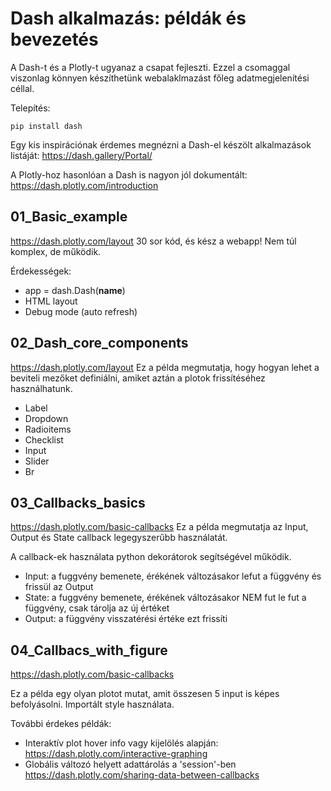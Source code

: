 # Dash alkalmazás: példák és bevezetés

A Dash-t és a Plotly-t ugyanaz a csapat fejleszti.
Ezzel a csomaggal viszonlag könnyen készíthetünk webalaklmazást főleg adatmegjelenítési céllal.

Telepítés:

    pip install dash


Egy kis inspirációnak érdemes megnézni a Dash-el készölt alkalmazások listáját:
https://dash.gallery/Portal/


A Plotly-hoz hasonlóan a Dash is nagyon jól dokumentált:
https://dash.plotly.com/introduction

## 01_Basic_example

https://dash.plotly.com/layout
30 sor kód, és kész a webapp!
Nem túl komplex, de működik.

Érdekességek:
 * app = dash.Dash(__name__)
 * HTML layout
 * Debug mode (auto refresh) 

## 02_Dash_core_components

https://dash.plotly.com/layout
Ez a példa megmutatja, hogy hogyan lehet a beviteli mezőket definiálni, amiket aztán a plotok frissítéséhez használhatunk.

 * Label
 * Dropdown
 * Radioitems
 * Checklist
 * Input
 * Slider
 * Br

## 03_Callbacks_basics

https://dash.plotly.com/basic-callbacks
Ez a példa megmutatja az Input, Output és State callback legegyszerűbb használatát.

A callback-ek használata python dekorátorok segítségével működik.
 * Input: a fuggvény bemenete, érékének változásakor lefut a függvény és frissül az Output
 * State: a fuggvény bemenete, érékének változásakor NEM fut le fut a függvény, csak tárolja az új értéket
 * Output: a függvény visszatérési értéke ezt frissíti

## 04_Callbacs_with_figure

https://dash.plotly.com/basic-callbacks

Ez a példa egy olyan plotot mutat, amit összesen 5 input is képes befolyásolni.
Importált style használata.


További érdekes példák:
* Interaktív plot hover info vagy kijelölés alapján: https://dash.plotly.com/interactive-graphing
* Globális változó helyett adattárolás a 'session'-ben https://dash.plotly.com/sharing-data-between-callbacks

